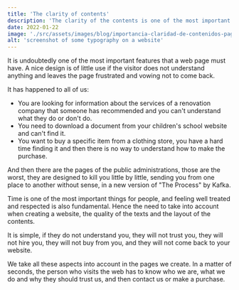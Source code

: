 ```yaml
---
title: 'The clarity of contents'
description: 'The clarity of the contents is one of the most important characteristics. A nice design is of little use if the visitor does not understand anything and leaves the page frustrated.'
date: 2022-01-22
image: './src/assets/images/blog/importancia-claridad-de-contenidos-pagina-web.jpg'
alt: 'screenshot of some typography on a website'
---
```


It is undoubtedly one of the most important features that a web page must have.
A nice design is of little use if the visitor does not understand anything and leaves the page frustrated and vowing not to come back.

It has happened to all of us:

- You are looking for information about the services of a renovation company that someone has recommended and you can't understand what they do or don't do.
- You need to download a document from your children's school website and can't find it.
- You want to buy a specific item from a clothing store, you have a hard time finding it and then there is no way to understand how to make the purchase.

And then there are the pages of the public administrations, those are the worst, they are designed to kill you little by little, sending you from one place to another without sense, in a new version of "The Process" by Kafka.

Time is one of the most important things for people, and feeling well treated and respected is also fundamental. Hence the need to take into account when creating a website, the quality of the texts and the layout of the contents.

It is simple, if they do not understand you, they will not trust you, they will not hire you, they will not buy from you, and they will not come back to your website.

We take all these aspects into account in the pages we create. In a matter of seconds, the person who visits the web has to know who we are, what we do and why they should trust us, and then contact us or make a purchase.
